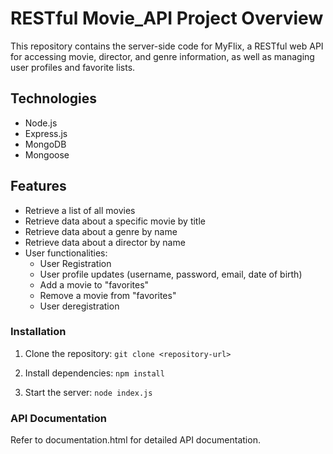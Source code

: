 # RESTful Movie_API Project Overview

This repository contains the server-side code for MyFlix, a RESTful web API for accessing movie, director, and genre information, as well as managing user profiles and favorite lists.

## Technologies

- Node.js
- Express.js
- MongoDB
- Mongoose
 
## Features

- Retrieve a list of all movies
- Retrieve data about a specific movie by title
- Retrieve data about a genre by name
- Retrieve data about a director by name
- User functionalities:
  - User Registration
  - User profile updates (username, password, email, date of birth)
  - Add a movie to "favorites"
  - Remove a movie from "favorites"
  - User deregistration


### Installation

1. Clone the repository:
    `git clone <repository-url>`

2. Install dependencies:
    `npm install`

3. Start the server:
    `node index.js`



### API Documentation

Refer to documentation.html for detailed API documentation.


